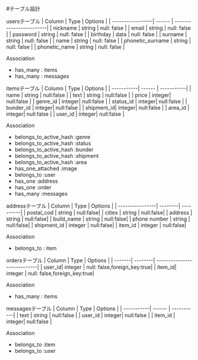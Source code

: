 #テーブル設計

usersテーブル
| Column           | Type   | Options                 |
| -----------------| ------ | ------------------------|
| nickname         | string | null: false             |
| email            | string | null: false             |
| password         | string | null: false             |
| birthday         | data   | null: false             |
| surname          | string | null: false             |
| name             | string | null: false             |
| phonetic_surname | string | null: false             |
| phonetic_name    | string | null: false             |

   Association
 - has_many : items
 - has_many : messages

 itemsテーブル
 | Column     | Type   | Options    |
 | -----------| ------ | -----------| 
 | name       | string | null:false |
 | text       | string | null:false |
 | price      | integer| null:false |
 | genre_id   | integer| null:false |
 | status_id  | integer| null:false |
 | bunder_id  | integer| null:false |
 | shipment_id| integer| null:false |
 | area_id    | integer| null:false |
 | user_id    | integer| null:false |
 

  Association
  - belongs_to_active_hash :genre
  - belongs_to_active_hash :status
  - belongs_to_active_hash :bunder
  - belongs_to_active_hash :shipment
  - belongs_to_active_hash :area
  - has_one_attached :image
  - belongs_to :user
  - has_one :address
  - has_one :order
  - has_many :messages

 addressテーブル
 | Column          | Type    | Options   |
 | ----------------| --------| ----------|
 | postal_cod      | string  | null:false|
 | cities          | string  | null:false|
 | address         | string  | null:false|
 | build_name      | string  | null:false|
 | phone number    | string  | null:false|
 | shipment_id     | integer | null:false|
 | item_id         | integer | null:false|

 Association
 - belongs_to : item

 ordersテーブル
 | Column | Type    | Options                     |
 | -------| --------| ----------------------------|
 | user_id| integer | null: false,foreign_key:true|
 | item_id| integer | null: false,foreign_key:true|

 Association
 - has_many : items
 
messagesテーブル
 | Column     | Type   | Options    |
 | -----------| ------ | -----------|
 | text       | string | null:false |
 | user_id    | integer| null:false |
 | item_id    | integer| null:false |

 Association
 - belongs_to :item
 - belongs_to :user

 